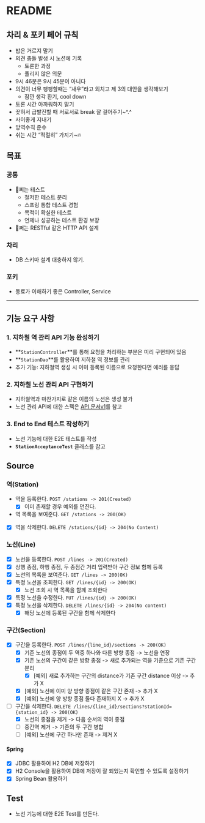 # README

## 차리 & 포키 페어 규칙

- 밥은 거르지 말기
- 의견 충돌 발생 시 노션에 기록
  - 토론한 과정
  - 풀리지 않은 의문
- 9시 46분은 9시 45분이 아니다
- 의견이 너무 팽팽할때는 “새우”라고 외치고 제 3의 대안을 생각해보기
  - 잠깐 생각 환기, cool down
- 토론 시간 아까워하지 말기
- 꽂혀서 급발진할 때 서로서로 break 잘 걸어주기~^.^
- 사이좋게 지내기
- 방역수칙 준수
- 쉬는 시간 “적절히” 가지기~🔥

## 목표

### 공통

- 🐶쩌는 테스트
  - 철저한 테스트 분리
  - 스프링 통합 테스트 경험
  - 목적이 확실한 테스트
  - 언제나 성공하는 테스트 환경 보장
- 🐶쩌는 RESTful 같은 HTTP API 설계

### 차리

- DB 스키마 설계 대충하지 않기.

### 포키

- 동료가 이해하기 좋은 Controller, Service

---

## 기능 요구 사항

### 1. 지하철 역 관리 API 기능 완성하기

- **`StationController`**를 통해 요청을 처리하는 부분은 미리 구현되어 있음
- **`StationDao`**를 활용하여 지하철 역 정보를 관리
- 추가 기능: 지하철역 생성 시 이미 등록된 이름으로 요청한다면 에러를 응답

### 2. 지하철 노선 관리 API 구현하기

- 지하철역과 마찬가지로 같은 이름의 노선은 생성 불가
- 노선 관리 API에 대한 스펙은 [API 문서v1](https://techcourse-storage.s3.ap-northeast-2.amazonaws.com/d5c93e187919493da3280be44de0f17f#Line)를 참고

### 3. End to End 테스트 작성하기

- 노선 기능에 대한 E2E 테스트를 작성
- **`StationAcceptanceTest`** 클래스를 참고

## Source

### 역(Station)
- 역을 등록한다. `POST /stations -> 201(Created)`
  - [x]  이미 존재할 경우 예외를 던진다.
- 역 목록을 보여준다. `GET /stations -> 200(OK)`
- [x] 역을 삭제한다. `DELETE /stations/{id} -> 204(No Content)`

### 노선(Line)
- [x]  노선을 등록한다. `POST /lines -> 201(Created)`
- [x] 상행 종점, 하행 종점, 두 종점간 거리 입력받아 구간 정보 함께 등록
- [x]  노선의 목록을 보여준다. `GET /lines -> 200(OK)`
- [x]  특정 노선을 조회한다. `GET /lines/{id} -> 200(OK)`
   - [x] 노선 조회 시 역 목록을 함께 조회한다
- [x]  특정 노선을 수정한다. `PUT /lines/{id} -> 200(OK)`
- [x]  특정 노선을 삭제한다. `DELETE /lines/{id} -> 204(No content)`
   - [x] 해당 노선에 등록된 구간을 함께 삭제한다

### 구간(Section)
- [x] 구간을 등록한다. `POST /lines/{line_id}/sections -> 200(OK)`
  - [x] 기존 노선의 종점이 두 역중 하나와 다른 방향 종점 -> 노선을 연장
  - [x] 기존 노선의 구간이 같은 방향 종점 -> 새로 추가되는 역을 기준으로 기존 구간 분리
    - [x] [예외] 새로 추가하는 구간의 distance가 기존 구간 distance 이상 -> 추가 X
  - [x] [예외] 노선에 이미 양 방향 종점이 같은 구간 존재 -> 추가 X
  - [x] [예외] 노선에 양 방향 종점 둘다 존재하지 X -> 추가 X
- [ ] 구간을 삭제한다. `DELETE /lines/{line_id}/sections?stationId={station_id} -> 200(OK)`
  - [x] 노선의 종점을 제거 -> 다음 순서의 역이 종점
  - [ ] 중간역 제거 -> 기존의 두 구간 병합
  - [ ] [예외] 노선에 구간 하나만 존재 -> 제거 X

#### Spring
- [x] JDBC 활용하여 H2 DB에 저장하기
- [x] H2 Console을 활용하여 DB에 저장이 잘 되었는지 확인할 수 있도록 설정하기
- [x] Spring Bean 활용하기

## Test

- 노선 기능에 대한 E2E Test를 만든다.